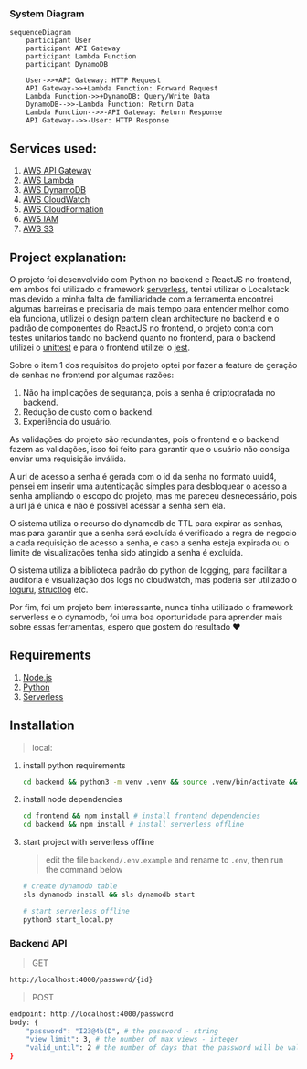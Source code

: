 
### System Diagram

```mermaid
sequenceDiagram
    participant User
    participant API Gateway
    participant Lambda Function
    participant DynamoDB

    User->>+API Gateway: HTTP Request
    API Gateway->>+Lambda Function: Forward Request
    Lambda Function->>+DynamoDB: Query/Write Data
    DynamoDB-->>-Lambda Function: Return Data
    Lambda Function-->>-API Gateway: Return Response
    API Gateway-->>-User: HTTP Response
```

## Services used:
1. [AWS API Gateway](https://aws.amazon.com/api-gateway/)
2. [AWS Lambda](https://aws.amazon.com/lambda/)
3. [AWS DynamoDB](https://aws.amazon.com/dynamodb/)
4. [AWS CloudWatch](https://aws.amazon.com/cloudwatch/)
5. [AWS CloudFormation](https://aws.amazon.com/cloudformation/)
6. [AWS IAM](https://aws.amazon.com/iam/)
7. [AWS S3](https://aws.amazon.com/s3/)

## Project explanation:
O projeto foi desenvolvido com Python no backend e ReactJS no frontend, em ambos foi utilizado o framework [serverless](https://www.serverless.com), tentei utilizar o Localstack mas devido a minha falta de familiaridade com a ferramenta encontrei algumas barreiras e precisaria de mais tempo para entender melhor como ela funciona, utilizei o design pattern clean architecture no backend e o padrão de componentes do ReactJS no frontend, o projeto conta com testes unitarios tando no backend quanto no frontend, para o backend utilizei o [unittest](https://docs.python.org/3/library/unittest.html) e para o frontend utilizei o [jest](https://jestjs.io/).

Sobre o item 1 dos requisitos do projeto optei por fazer a feature de geração de senhas no frontend por algumas razões:
1. Não ha implicações de segurança, pois a senha é criptografada no backend.
2. Redução de custo com o backend.
3. Experiência do usuário.

As validações do projeto são redundantes, pois o frontend e o backend fazem as validações, isso foi feito para garantir que o usuário não consiga enviar uma requisição inválida.

A url de acesso a senha é gerada com o id da senha no formato uuid4, pensei em inserir uma autenticação simples para desbloquear o acesso a senha ampliando o escopo do projeto, mas me pareceu desnecessário, pois a url já é única e não é possível acessar a senha sem ela.

O sistema utiliza o recurso do dynamodb de TTL para expirar as senhas, mas para garantir que a senha será excluída é verificado a regra de negocio a cada requisição de acesso a senha, e caso a senha esteja expirada ou o limite de visualizações tenha sido atingido a senha é excluída.

O sistema utiliza a biblioteca padrão do python de logging, para facilitar a auditoria e visualização dos logs no cloudwatch, mas poderia ser utilizado o [loguru](https://github.com/Delgan/loguru), [structlog](https://www.structlog.org/en/stable/) etc.

Por fim, foi um projeto bem interessante, nunca tinha utilizado o framework serverless e o dynamodb, foi uma boa oportunidade para aprender mais sobre essas ferramentas, espero que gostem do resultado ❤️

## Requirements
1. [Node.js](https://nodejs.org/en/download/)
2. [Python](https://www.python.org/downloads/)
3. [Serverless](https://www.serverless.com/framework/docs/getting-started/)

## Installation

> local:

1. install python requirements
    ```sh
    cd backend && python3 -m venv .venv && source .venv/bin/activate && pip3 install -r requirements.txt
    ```

2. install node dependencies
    ```sh
    cd frontend && npm install # install frontend dependencies
    cd backend && npm install # install serverless offline
    ``` 

3. start project with serverless offline

    > edit the file `backend/.env.example` and rename to `.env`, then run the command below

    ```sh
    # create dynamodb table
    sls dynamodb install && sls dynamodb start

    # start serverless offline
    python3 start_local.py
    ```

### Backend API
    
> GET
```sh
http://localhost:4000/password/{id}
```

> POST
```sh
endpoint: http://localhost:4000/password
body: {
    "password": "I23@4b(D", # the password - string
    "view_limit": 3, # the number of max views - integer
    "valid_until": 2 # the number of days that the password will be valid - integer
}
```


